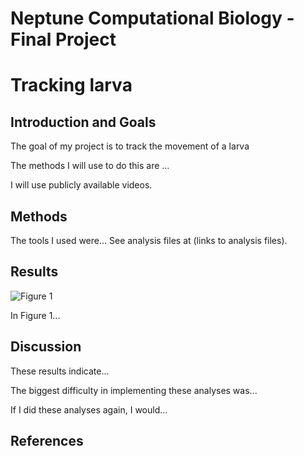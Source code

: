 # Neptune Computational Biology - Final Project


# Tracking larva

## Introduction and Goals

The goal of my project is to track the movement of a larva

The methods I will use to do this are ...

I will use publicly available videos.

## Methods

The tools I used were... See analysis files at (links to analysis files).

## Results

![Figure 1](./Figure1.png?raw=true)

In Figure 1...

## Discussion

These results indicate...

The biggest difficulty in implementing these analyses was...

If I did these analyses again, I would...

## References


